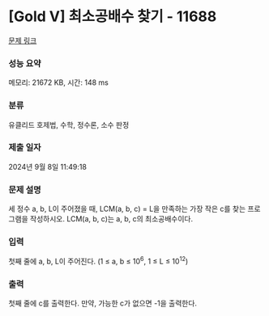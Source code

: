 # [Gold V] 최소공배수 찾기 - 11688 

[문제 링크](https://www.acmicpc.net/problem/11688) 

### 성능 요약

메모리: 21672 KB, 시간: 148 ms

### 분류

유클리드 호제법, 수학, 정수론, 소수 판정

### 제출 일자

2024년 9월 8일 11:49:18

### 문제 설명

<p>세 정수 a, b, L이 주어졌을 때, LCM(a, b, c) = L을 만족하는 가장 작은 c를 찾는 프로그램을 작성하시오. LCM(a, b, c)는 a, b, c의 최소공배수이다.</p>

### 입력 

 <p>첫째 줄에 a, b, L이 주어진다. (1 ≤ a, b ≤ 10<sup>6</sup>, 1 ≤ L ≤ 10<sup>12</sup>)</p>

### 출력 

 <p>첫째 줄에 c를 출력한다. 만약, 가능한 c가 없으면 -1을 출력한다.</p>

